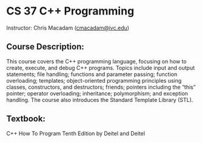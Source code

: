 # CS 37 C++ Programming 
Instructor: Chris Macadam (cmacadam@ivc.edu)

## Course Description:
This course covers the C++ programming language, focusing on how to create, execute, and
debug C++ programs. Topics include input and output statements; file handling; functions and
parameter passing; function overloading; templates; object-oriented programming principles using
classes, constructors, and destructors; friends; pointers including the “this” pointer; operator
overloading; inheritance; polymorphism; and exception handling. The course also introduces the
Standard Template Library (STL).

## Textbook: 
C++ How To Program Tenth Edition by Deitel and Deitel

